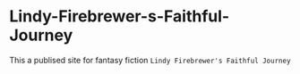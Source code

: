 # Lindy-Firebrewer-s-Faithful-Journey
This a publised site for fantasy fiction `Lindy Firebrewer's Faithful Journey`
